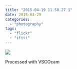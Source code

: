 ```yaml
---
title: "2015-04-19 11.50.27 1"
date: 2015-04-29
categories: 
  - "photography"
tags: 
  - "flickr"
  - "ifttt"
---
```


![](https://farm8.staticflickr.com/7665/16690259724_7f8bff2f40_b.jpg)  

Processed with VSCOcam
